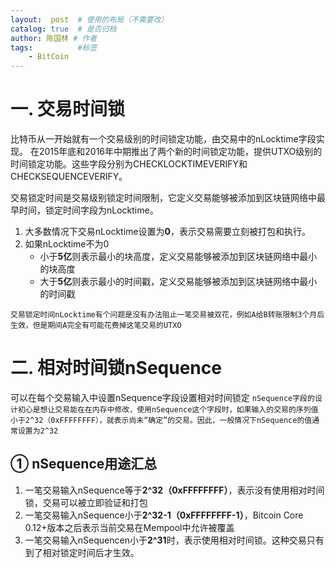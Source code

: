 ```yaml
---
layout:  post  # 使用的布局（不需要改）
catalog: true  # 是否归档
author: 陈国林 # 作者
tags:          #标签
    - BitCoin
---
```



# 一. 交易时间锁
比特币从一开始就有一个交易级别的时间锁定功能，由交易中的nLocktime字段实现。
在2015年底和2016年中期推出了两个新的时间锁定功能，提供UTXO级别的时间锁定功能。这些字段分别为CHECKLOCKTIMEVERIFY和CHECKSEQUENCEVERIFY。

交易锁定时间是交易级别锁定时间限制，它定义交易能够被添加到区块链网络中最早时间，锁定时间字段为nLocktime。

1. 大多数情况下交易nLocktime设置为**0**，表示交易需要立刻被打包和执行。
2. 如果nLocktime不为0
	* 小于**5亿**则表示最小的块高度，定义交易能够被添加到区块链网络中最小的块高度
	* 大于**5亿**则表示最小的时间戳，定义交易能够被添加到区块链网络中最小的时间戳

`交易锁定时间nLocktime有个问题是没有办法阻止一笔交易被双花，例如A给B转账限制3个月后生效，但是期间A完全有可能花费掉这笔交易的UTXO`

# 二. 相对时间锁nSequence
可以在每个交易输入中设置nSequence字段设置相对时间锁定
`nSequence字段的设计初心是想让交易能在在内存中修改，使用nSequence这个字段时，如果输入的交易的序列值小于2^32（0xFFFFFFFF），就表示尚未“确定”的交易。因此，一般情况下nSequence的值通常设置为2^32`

## ① nSequence用途汇总
1. 一笔交易输入nSequence等于**2^32（0xFFFFFFFF）**，表示没有使用相对时间锁，交易可以被立即验证和打包
2. 一笔交易输入nSequence小于**2^32-1（0xFFFFFFFF-1）**，Bitcoin Core 0.12+版本之后表示当前交易在Mempool中允许被覆盖
3. 一笔交易输入nSequencen小于**2^31**时，表示使用相对时间锁。这种交易只有到了相对锁定时间后才生效。
